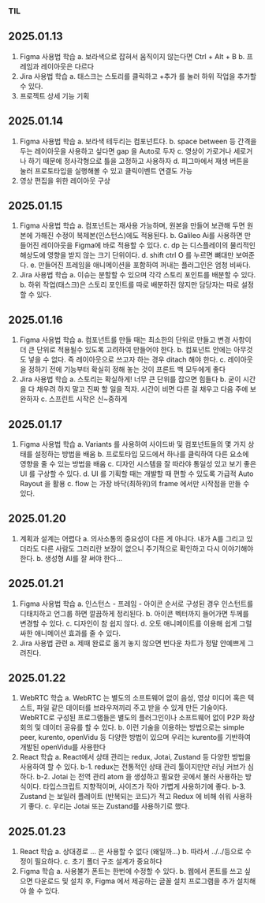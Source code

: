 ### TIL
## 2025.01.13

1. Figma 사용법 학습
    a. 보라색으로 잡혀서 움직이지 않는다면 Ctrl + Alt + B
    b. 프레임과 레이아웃은 다르다
2. Jira 사용법 학습
    a. 태스크는 스토리를 클릭하고 +추가 를 눌러 하위 작업을 추가할 수 있다.
3. 프로젝트 상세 기능 기획

## 2025.01.14

1. Figma 사용법 학습
    a. 보라색 테두리는 컴포넌트다.
    b. space between 등 간격을 두는 레이아웃을 사용하고 싶다면 gap 을 Auto로 두자
    c. 영상이 가로거나 세로거나 하기 때문에 정사각형으로 틀을 고정하고 사용하자
    d. 피그마에서 재생 버튼을 눌러 프로토타입을 실행해볼 수 있고 클릭이벤트 연결도 가능
2. 영상 편집을 위한 레이아웃 구상

## 2025.01.15

1. Figma 사용법 학습
    a. 컴포넌트는 재사용 가능하며, 원본을 만들어 보관해 두면 원본에 가해진 수정이 복제본(인스턴스)에도 적용된다.
    b. Galileo Ai를 사용하면 만들어진 레이아웃을 Figma에 바로 적용할 수 있다.
    c. dp 는 디스플레이의 물리적인 해상도에 영향을 받지 않는 크기 단위이다.
    d. shift ctrl O 를 누르면 뼈대만 보여준다.
    e. 만들어진 프레임을 애니메이션을 포함하여 꺼내는 플러그인은 엄청 비싸다.
2. Jira 사용법 학습
    a. 이슈는 분할할 수 있으며 각각 스토리 포인트를 배분할 수 있다.
    b. 하위 작업(태스크)은 스토리 포인트를 따로 배분하진 않지만 담당자는 따로 설정할 수 있다.

## 2025.01.16

1. Figma 사용법 학습
    a. 컴포넌트를 만들 때는 최소한의 단위로 만들고 변경 사항이 더 큰 단위로 적용될수 있도록 고려하여 만들어야 한다.
    b. 컴포넌트 안에는 아무것도 넣을 수 없다. 즉 레이아웃으로 쓰고자 하는 경우 ditach 해야 한다.
    c. 레이아웃을 정하기 전에 기능부터 확실히 정해 놓는 것이 프론트 백 모두에게 좋다
2. Jira 사용법 학습
    a. 스토리는 확실하게! 너무 큰 단위를 잡으면 힘들다
    b. 굳이 시간을 다 채우려 하지 말고 진짜 할 일을 적자. 시간이 비면 다른 걸 채우고 다음 주에 보완하자
    c. 스프린트 시작은 신~중하게

## 2025.01.17

1. Figma 사용법 학습
    a. Variants 를 사용하여 사이드바 및 컴포넌트들의 몇 가지 상태를 설정하는 방법을 배움
    b. 프로토타입 모드에서 하나를 클릭하여 다른 요소에 영향을 줄 수 있는 방법을 배움
    c. 디자인 시스템을 잘 따라야 통일성 있고 보기 좋은 UI 를 구상할 수 있다.
    d. UI 를 기획할 때는 개발할 때 편할 수 있도록 가급적 Auto Rayout 을 활용
    c. flow 는 가장 바닥(최하위)의 frame 에서만 시작점을 만들 수 있다.

## 2025.01.20

1. 계획과 설계는 어렵다
    a. 의사소통의 중요성이 다른 게 아니다. 내가 A를 그리고 있더라도 다른 사람도 그러리란 보장이 없으니 주기적으로 확인하고 다시 이야기해야한다.
    b. 생성형 AI를 잘 써야 한다...

## 2025.01.21

1. Figma 사용법 학습
    a. 인스턴스 - 프레임 - 아이콘 순서로 구성된 경우 인스턴트를 디태치하고 언그룹 하면 깔끔하게 정리된다.
    b. 아이콘 벡터까지 들어가면 두께를 변경할 수 있다.
    c. 디자인이 참 쉽지 않다.
    d. 오토 애니메이트를 이용해 쉽게 그럴싸한 애니메이션 효과를 줄 수 있다.
2. Jira 사용법 관련
    a. 제때 완료로 옮겨 놓지 않으면 번다운 차트가 정말 안예쁘게 그려진다.

## 2025.01.22

1. WebRTC 학습
    a. WebRTC 는 별도의 소프트웨어 없이 음성, 영상 미디어 혹은 텍스트, 파일 같은 데이터를 브라우져끼리 주고 받을 수 있게 만든 기술이다. WebRTC로 구성된 프로그램들은 별도의 플러그인이나 소프트웨어 없이 P2P 화상회의 및 데이터 공유를 할 수 있다.
    b. 이런 기술을 이용하는 방법으로는 simple peer, kurento, openVidu 등 다양한 방법이 있으며 우리는 kurento를 기반하여 개발된 openVidu를 사용한다
2. React 학습
    a. React에서 상태 관리는 redux, Jotai, Zustand 등 다양한 방법을 사용하여 할 수 있다.
    b-1. redux는 전통적인 상태 관리 툴이지만만 러닝 커브가 심하다.
    b-2. Jotai 는 전역 관리 atom 을 생성하고 필요한 곳에서 불러 사용하는 방식이다. 타입스크립트 지향적이며, 사이즈가 작아 가볍게 사용하기에 좋다.
    b-3. Zustand 는 보일러 플레이트 (반복되는 코드)가 적고 Redux 에 비해 쉬워 사용하기 좋다.
    c. 우리는 Jotai 또는 Zustand를 사용하기로 했다.

## 2025.01.23

1. React 학습
    a. 상대경로 ... 은 사용할 수 없다 (왜일까...)
    b. 따라서 ../../등으로 수정이 필요하다.
    c. 초기 폴더 구조 설계가 중요하다
2. Figma 학습
    a. 사용불가 폰트는 한번에 수정할 수 있다.
    b. 웹에서 폰트를 쓰고 싶으면 다운로드 및 설치 후, Figma 에서 제공하는 글꼴 설치 프로그램을 추가 설치해야 쓸 수 있다.
